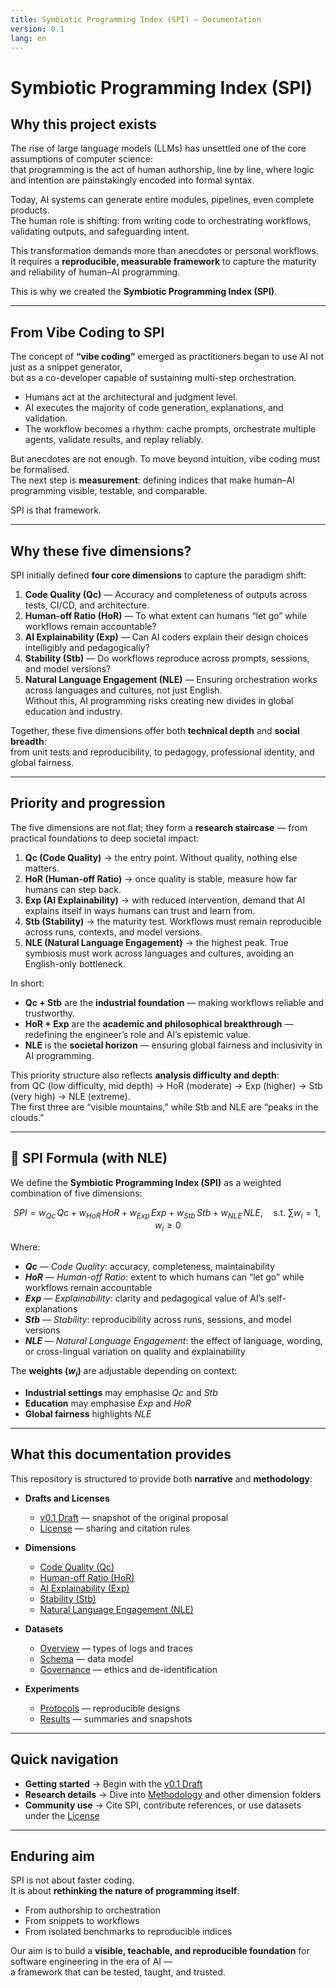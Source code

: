 ```yaml
---
title: Symbiotic Programming Index (SPI) — Documentation
version: 0.1
lang: en
---
```


# Symbiotic Programming Index (SPI)

## Why this project exists

The rise of large language models (LLMs) has unsettled one of the core assumptions of computer science:  
that programming is the act of human authorship, line by line, where logic and intention are painstakingly encoded into formal syntax.

Today, AI systems can generate entire modules, pipelines, even complete products.  
The human role is shifting: from writing code to orchestrating workflows, validating outputs, and safeguarding intent.

This transformation demands more than anecdotes or personal workflows.  
It requires a **reproducible, measurable framework** to capture the maturity and reliability of human–AI programming.  

This is why we created the **Symbiotic Programming Index (SPI)**.

---

## From Vibe Coding to SPI

The concept of **“vibe coding”** emerged as practitioners began to use AI not just as a snippet generator,  
but as a co-developer capable of sustaining multi-step orchestration.

- Humans act at the architectural and judgment level.  
- AI executes the majority of code generation, explanations, and validation.  
- The workflow becomes a rhythm: cache prompts, orchestrate multiple agents, validate results, and replay reliably.

But anecdotes are not enough. To move beyond intuition, vibe coding must be formalised.  
The next step is **measurement**: defining indices that make human–AI programming visible, testable, and comparable.

SPI is that framework.

---

## Why these five dimensions?

SPI initially defined **four core dimensions** to capture the paradigm shift:

1. **Code Quality (Qc)** — Accuracy and completeness of outputs across tests, CI/CD, and architecture.  
2. **Human-off Ratio (HoR)** — To what extent can humans “let go” while workflows remain accountable?  
3. **AI Explainability (Exp)** — Can AI coders explain their design choices intelligibly and pedagogically?  
4. **Stability (Stb)** — Do workflows reproduce across prompts, sessions, and model versions?  
5. **Natural Language Engagement (NLE)** — Ensuring orchestration works across languages and cultures, not just English.  
   Without this, AI programming risks creating new divides in global education and industry.

Together, these five dimensions offer both **technical depth** and **social breadth**:  
from unit tests and reproducibility, to pedagogy, professional identity, and global fairness.

---

## Priority and progression

The five dimensions are not flat; they form a **research staircase** — from practical foundations to deep societal impact:

1. **Qc (Code Quality)** → the entry point. Without quality, nothing else matters.  
2. **HoR (Human-off Ratio)** → once quality is stable, measure how far humans can step back.  
3. **Exp (AI Explainability)** → with reduced intervention, demand that AI explains itself in ways humans can trust and learn from.  
4. **Stb (Stability)** → the maturity test. Workflows must remain reproducible across runs, contexts, and model versions.  
5. **NLE (Natural Language Engagement)** → the highest peak. True symbiosis must work across languages and cultures, avoiding an English-only bottleneck.

In short:

- **Qc + Stb** are the **industrial foundation** — making workflows reliable and trustworthy.  
- **HoR + Exp** are the **academic and philosophical breakthrough** — redefining the engineer’s role and AI’s epistemic value.  
- **NLE** is the **societal horizon** — ensuring global fairness and inclusivity in AI programming.  

This priority structure also reflects **analysis difficulty and depth**:  
from QC (low difficulty, mid depth) → HoR (moderate) → Exp (higher) → Stb (very high) → NLE (extreme).  
The first three are “visible mountains,” while Stb and NLE are “peaks in the clouds.”


---

## 📐 SPI Formula (with NLE)

We define the **Symbiotic Programming Index (SPI)** as a weighted combination of five dimensions:

$$
SPI = w_{Qc}\,Qc \;+\; w_{HoR}\,HoR \;+\; w_{Exp}\,Exp \;+\; w_{Stb}\,Stb \;+\; w_{NLE}\,NLE,
\quad \text{s.t. } \sum w_i = 1,\; w_i \ge 0
$$

Where:

- **$Qc$** — *Code Quality*: accuracy, completeness, maintainability  
- **$HoR$** — *Human-off Ratio*: extent to which humans can “let go” while workflows remain accountable  
- **$Exp$** — *Explainability*: clarity and pedagogical value of AI’s self-explanations  
- **$Stb$** — *Stability*: reproducibility across runs, sessions, and model versions  
- **$NLE$** — *Natural Language Engagement*: the effect of language, wording, or cross-lingual variation on quality and explainability  

The **weights ($w_i$)** are adjustable depending on context:  
- **Industrial settings** may emphasise $Qc$ and $Stb$  
- **Education** may emphasise $Exp$ and $HoR$  
- **Global fairness** highlights $NLE$  

---


## What this documentation provides

This repository is structured to provide both **narrative** and **methodology**:

- **Drafts and Licenses**
  - [v0.1 Draft](./v0_1.md) — snapshot of the original proposal
  - [License](./license.md) — sharing and citation rules

- **Dimensions**
  - [Code Quality (Qc)](./qc/index.md)
  - [Human-off Ratio (HoR)](./hor/index.md)
  - [AI Explainability (Exp)](./exp/index.md)
  - [Stability (Stb)](./stb/index.md)
  - [Natural Language Engagement (NLE)](./nle/index.md)

- **Datasets**
  - [Overview](./datasets/index.md) — types of logs and traces
  - [Schema](./datasets/schema.md) — data model
  - [Governance](./datasets/governance.md) — ethics and de-identification

- **Experiments**
  - [Protocols](./experiments/protocols.md) — reproducible designs
  - [Results](./experiments/results.md) — summaries and snapshots

---

## Quick navigation

- **Getting started** → Begin with the [v0.1 Draft](./v0_1.md)  
- **Research details** → Dive into [Methodology](./qc/methodology.md) and other dimension folders  
- **Community use** → Cite SPI, contribute references, or use datasets under the [License](./license.md)

---

## Enduring aim

SPI is not about faster coding.  
It is about **rethinking the nature of programming itself**:  

- From authorship to orchestration  
- From snippets to workflows  
- From isolated benchmarks to reproducible indices  

Our aim is to build a **visible, teachable, and reproducible foundation** for software engineering in the era of AI —  
a framework that can be tested, taught, and trusted.
